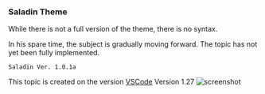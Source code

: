 ### Saladin Theme
While there is not a full version of the theme, there is no syntax. 

In his spare time, the subject is gradually moving forward.
The topic has not yet been fully implemented.

`Saladin Ver. 1.0.1a`

This topic is created on the version [VSCode](https://code.visualstudio.com/) Version 1.27
![screenshot](./screenshot.png)
